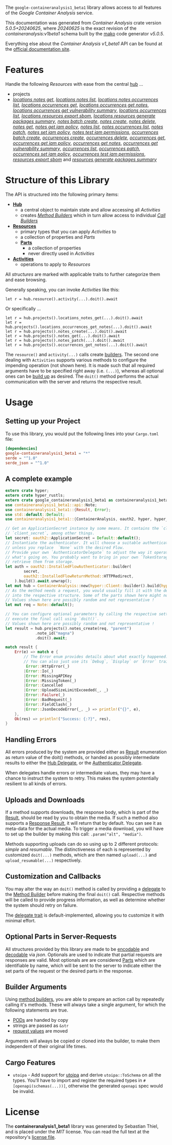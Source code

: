 <!---
DO NOT EDIT !
This file was generated automatically from 'src/generator/templates/api/README.md.mako'
DO NOT EDIT !
-->
The `google-containeranalysis1_beta1` library allows access to all features of the *Google Container Analysis* service.

This documentation was generated from *Container Analysis* crate version *5.0.5+20240625*, where *20240625* is the exact revision of the *containeranalysis:v1beta1* schema built by the [mako](http://www.makotemplates.org/) code generator *v5.0.5*.

Everything else about the *Container Analysis* *v1_beta1* API can be found at the
[official documentation site](https://cloud.google.com/container-analysis/api/reference/rest/).
# Features

Handle the following *Resources* with ease from the central [hub](https://docs.rs/google-containeranalysis1_beta1/5.0.5+20240625/google_containeranalysis1_beta1/ContainerAnalysis) ... 

* projects
 * [*locations notes get*](https://docs.rs/google-containeranalysis1_beta1/5.0.5+20240625/google_containeranalysis1_beta1/api::ProjectLocationNoteGetCall), [*locations notes list*](https://docs.rs/google-containeranalysis1_beta1/5.0.5+20240625/google_containeranalysis1_beta1/api::ProjectLocationNoteListCall), [*locations notes occurrences list*](https://docs.rs/google-containeranalysis1_beta1/5.0.5+20240625/google_containeranalysis1_beta1/api::ProjectLocationNoteOccurrenceListCall), [*locations occurrences get*](https://docs.rs/google-containeranalysis1_beta1/5.0.5+20240625/google_containeranalysis1_beta1/api::ProjectLocationOccurrenceGetCall), [*locations occurrences get notes*](https://docs.rs/google-containeranalysis1_beta1/5.0.5+20240625/google_containeranalysis1_beta1/api::ProjectLocationOccurrenceGetNoteCall), [*locations occurrences get vulnerability summary*](https://docs.rs/google-containeranalysis1_beta1/5.0.5+20240625/google_containeranalysis1_beta1/api::ProjectLocationOccurrenceGetVulnerabilitySummaryCall), [*locations occurrences list*](https://docs.rs/google-containeranalysis1_beta1/5.0.5+20240625/google_containeranalysis1_beta1/api::ProjectLocationOccurrenceListCall), [*locations resources export sbom*](https://docs.rs/google-containeranalysis1_beta1/5.0.5+20240625/google_containeranalysis1_beta1/api::ProjectLocationResourceExportSBOMCall), [*locations resources generate packages summary*](https://docs.rs/google-containeranalysis1_beta1/5.0.5+20240625/google_containeranalysis1_beta1/api::ProjectLocationResourceGeneratePackagesSummaryCall), [*notes batch create*](https://docs.rs/google-containeranalysis1_beta1/5.0.5+20240625/google_containeranalysis1_beta1/api::ProjectNoteBatchCreateCall), [*notes create*](https://docs.rs/google-containeranalysis1_beta1/5.0.5+20240625/google_containeranalysis1_beta1/api::ProjectNoteCreateCall), [*notes delete*](https://docs.rs/google-containeranalysis1_beta1/5.0.5+20240625/google_containeranalysis1_beta1/api::ProjectNoteDeleteCall), [*notes get*](https://docs.rs/google-containeranalysis1_beta1/5.0.5+20240625/google_containeranalysis1_beta1/api::ProjectNoteGetCall), [*notes get iam policy*](https://docs.rs/google-containeranalysis1_beta1/5.0.5+20240625/google_containeranalysis1_beta1/api::ProjectNoteGetIamPolicyCall), [*notes list*](https://docs.rs/google-containeranalysis1_beta1/5.0.5+20240625/google_containeranalysis1_beta1/api::ProjectNoteListCall), [*notes occurrences list*](https://docs.rs/google-containeranalysis1_beta1/5.0.5+20240625/google_containeranalysis1_beta1/api::ProjectNoteOccurrenceListCall), [*notes patch*](https://docs.rs/google-containeranalysis1_beta1/5.0.5+20240625/google_containeranalysis1_beta1/api::ProjectNotePatchCall), [*notes set iam policy*](https://docs.rs/google-containeranalysis1_beta1/5.0.5+20240625/google_containeranalysis1_beta1/api::ProjectNoteSetIamPolicyCall), [*notes test iam permissions*](https://docs.rs/google-containeranalysis1_beta1/5.0.5+20240625/google_containeranalysis1_beta1/api::ProjectNoteTestIamPermissionCall), [*occurrences batch create*](https://docs.rs/google-containeranalysis1_beta1/5.0.5+20240625/google_containeranalysis1_beta1/api::ProjectOccurrenceBatchCreateCall), [*occurrences create*](https://docs.rs/google-containeranalysis1_beta1/5.0.5+20240625/google_containeranalysis1_beta1/api::ProjectOccurrenceCreateCall), [*occurrences delete*](https://docs.rs/google-containeranalysis1_beta1/5.0.5+20240625/google_containeranalysis1_beta1/api::ProjectOccurrenceDeleteCall), [*occurrences get*](https://docs.rs/google-containeranalysis1_beta1/5.0.5+20240625/google_containeranalysis1_beta1/api::ProjectOccurrenceGetCall), [*occurrences get iam policy*](https://docs.rs/google-containeranalysis1_beta1/5.0.5+20240625/google_containeranalysis1_beta1/api::ProjectOccurrenceGetIamPolicyCall), [*occurrences get notes*](https://docs.rs/google-containeranalysis1_beta1/5.0.5+20240625/google_containeranalysis1_beta1/api::ProjectOccurrenceGetNoteCall), [*occurrences get vulnerability summary*](https://docs.rs/google-containeranalysis1_beta1/5.0.5+20240625/google_containeranalysis1_beta1/api::ProjectOccurrenceGetVulnerabilitySummaryCall), [*occurrences list*](https://docs.rs/google-containeranalysis1_beta1/5.0.5+20240625/google_containeranalysis1_beta1/api::ProjectOccurrenceListCall), [*occurrences patch*](https://docs.rs/google-containeranalysis1_beta1/5.0.5+20240625/google_containeranalysis1_beta1/api::ProjectOccurrencePatchCall), [*occurrences set iam policy*](https://docs.rs/google-containeranalysis1_beta1/5.0.5+20240625/google_containeranalysis1_beta1/api::ProjectOccurrenceSetIamPolicyCall), [*occurrences test iam permissions*](https://docs.rs/google-containeranalysis1_beta1/5.0.5+20240625/google_containeranalysis1_beta1/api::ProjectOccurrenceTestIamPermissionCall), [*resources export sbom*](https://docs.rs/google-containeranalysis1_beta1/5.0.5+20240625/google_containeranalysis1_beta1/api::ProjectResourceExportSBOMCall) and [*resources generate packages summary*](https://docs.rs/google-containeranalysis1_beta1/5.0.5+20240625/google_containeranalysis1_beta1/api::ProjectResourceGeneratePackagesSummaryCall)




# Structure of this Library

The API is structured into the following primary items:

* **[Hub](https://docs.rs/google-containeranalysis1_beta1/5.0.5+20240625/google_containeranalysis1_beta1/ContainerAnalysis)**
    * a central object to maintain state and allow accessing all *Activities*
    * creates [*Method Builders*](https://docs.rs/google-containeranalysis1_beta1/5.0.5+20240625/google_containeranalysis1_beta1/client::MethodsBuilder) which in turn
      allow access to individual [*Call Builders*](https://docs.rs/google-containeranalysis1_beta1/5.0.5+20240625/google_containeranalysis1_beta1/client::CallBuilder)
* **[Resources](https://docs.rs/google-containeranalysis1_beta1/5.0.5+20240625/google_containeranalysis1_beta1/client::Resource)**
    * primary types that you can apply *Activities* to
    * a collection of properties and *Parts*
    * **[Parts](https://docs.rs/google-containeranalysis1_beta1/5.0.5+20240625/google_containeranalysis1_beta1/client::Part)**
        * a collection of properties
        * never directly used in *Activities*
* **[Activities](https://docs.rs/google-containeranalysis1_beta1/5.0.5+20240625/google_containeranalysis1_beta1/client::CallBuilder)**
    * operations to apply to *Resources*

All *structures* are marked with applicable traits to further categorize them and ease browsing.

Generally speaking, you can invoke *Activities* like this:

```Rust,ignore
let r = hub.resource().activity(...).doit().await
```

Or specifically ...

```ignore
let r = hub.projects().locations_notes_get(...).doit().await
let r = hub.projects().locations_occurrences_get_notes(...).doit().await
let r = hub.projects().notes_create(...).doit().await
let r = hub.projects().notes_get(...).doit().await
let r = hub.projects().notes_patch(...).doit().await
let r = hub.projects().occurrences_get_notes(...).doit().await
```

The `resource()` and `activity(...)` calls create [builders][builder-pattern]. The second one dealing with `Activities` 
supports various methods to configure the impending operation (not shown here). It is made such that all required arguments have to be 
specified right away (i.e. `(...)`), whereas all optional ones can be [build up][builder-pattern] as desired.
The `doit()` method performs the actual communication with the server and returns the respective result.

# Usage

## Setting up your Project

To use this library, you would put the following lines into your `Cargo.toml` file:

```toml
[dependencies]
google-containeranalysis1_beta1 = "*"
serde = "^1.0"
serde_json = "^1.0"
```

## A complete example

```Rust
extern crate hyper;
extern crate hyper_rustls;
extern crate google_containeranalysis1_beta1 as containeranalysis1_beta1;
use containeranalysis1_beta1::api::Note;
use containeranalysis1_beta1::{Result, Error};
use std::default::Default;
use containeranalysis1_beta1::{ContainerAnalysis, oauth2, hyper, hyper_rustls, chrono, FieldMask};

// Get an ApplicationSecret instance by some means. It contains the `client_id` and 
// `client_secret`, among other things.
let secret: oauth2::ApplicationSecret = Default::default();
// Instantiate the authenticator. It will choose a suitable authentication flow for you, 
// unless you replace  `None` with the desired Flow.
// Provide your own `AuthenticatorDelegate` to adjust the way it operates and get feedback about 
// what's going on. You probably want to bring in your own `TokenStorage` to persist tokens and
// retrieve them from storage.
let auth = oauth2::InstalledFlowAuthenticator::builder(
        secret,
        oauth2::InstalledFlowReturnMethod::HTTPRedirect,
    ).build().await.unwrap();
let mut hub = ContainerAnalysis::new(hyper::Client::builder().build(hyper_rustls::HttpsConnectorBuilder::new().with_native_roots().unwrap().https_or_http().enable_http1().build()), auth);
// As the method needs a request, you would usually fill it with the desired information
// into the respective structure. Some of the parts shown here might not be applicable !
// Values shown here are possibly random and not representative !
let mut req = Note::default();

// You can configure optional parameters by calling the respective setters at will, and
// execute the final call using `doit()`.
// Values shown here are possibly random and not representative !
let result = hub.projects().notes_create(req, "parent")
             .note_id("magna")
             .doit().await;

match result {
    Err(e) => match e {
        // The Error enum provides details about what exactly happened.
        // You can also just use its `Debug`, `Display` or `Error` traits
         Error::HttpError(_)
        |Error::Io(_)
        |Error::MissingAPIKey
        |Error::MissingToken(_)
        |Error::Cancelled
        |Error::UploadSizeLimitExceeded(_, _)
        |Error::Failure(_)
        |Error::BadRequest(_)
        |Error::FieldClash(_)
        |Error::JsonDecodeError(_, _) => println!("{}", e),
    },
    Ok(res) => println!("Success: {:?}", res),
}

```
## Handling Errors

All errors produced by the system are provided either as [Result](https://docs.rs/google-containeranalysis1_beta1/5.0.5+20240625/google_containeranalysis1_beta1/client::Result) enumeration as return value of
the doit() methods, or handed as possibly intermediate results to either the 
[Hub Delegate](https://docs.rs/google-containeranalysis1_beta1/5.0.5+20240625/google_containeranalysis1_beta1/client::Delegate), or the [Authenticator Delegate](https://docs.rs/yup-oauth2/*/yup_oauth2/trait.AuthenticatorDelegate.html).

When delegates handle errors or intermediate values, they may have a chance to instruct the system to retry. This 
makes the system potentially resilient to all kinds of errors.

## Uploads and Downloads
If a method supports downloads, the response body, which is part of the [Result](https://docs.rs/google-containeranalysis1_beta1/5.0.5+20240625/google_containeranalysis1_beta1/client::Result), should be
read by you to obtain the media.
If such a method also supports a [Response Result](https://docs.rs/google-containeranalysis1_beta1/5.0.5+20240625/google_containeranalysis1_beta1/client::ResponseResult), it will return that by default.
You can see it as meta-data for the actual media. To trigger a media download, you will have to set up the builder by making
this call: `.param("alt", "media")`.

Methods supporting uploads can do so using up to 2 different protocols: 
*simple* and *resumable*. The distinctiveness of each is represented by customized 
`doit(...)` methods, which are then named `upload(...)` and `upload_resumable(...)` respectively.

## Customization and Callbacks

You may alter the way an `doit()` method is called by providing a [delegate](https://docs.rs/google-containeranalysis1_beta1/5.0.5+20240625/google_containeranalysis1_beta1/client::Delegate) to the 
[Method Builder](https://docs.rs/google-containeranalysis1_beta1/5.0.5+20240625/google_containeranalysis1_beta1/client::CallBuilder) before making the final `doit()` call. 
Respective methods will be called to provide progress information, as well as determine whether the system should 
retry on failure.

The [delegate trait](https://docs.rs/google-containeranalysis1_beta1/5.0.5+20240625/google_containeranalysis1_beta1/client::Delegate) is default-implemented, allowing you to customize it with minimal effort.

## Optional Parts in Server-Requests

All structures provided by this library are made to be [encodable](https://docs.rs/google-containeranalysis1_beta1/5.0.5+20240625/google_containeranalysis1_beta1/client::RequestValue) and 
[decodable](https://docs.rs/google-containeranalysis1_beta1/5.0.5+20240625/google_containeranalysis1_beta1/client::ResponseResult) via *json*. Optionals are used to indicate that partial requests are responses 
are valid.
Most optionals are are considered [Parts](https://docs.rs/google-containeranalysis1_beta1/5.0.5+20240625/google_containeranalysis1_beta1/client::Part) which are identifiable by name, which will be sent to 
the server to indicate either the set parts of the request or the desired parts in the response.

## Builder Arguments

Using [method builders](https://docs.rs/google-containeranalysis1_beta1/5.0.5+20240625/google_containeranalysis1_beta1/client::CallBuilder), you are able to prepare an action call by repeatedly calling it's methods.
These will always take a single argument, for which the following statements are true.

* [PODs][wiki-pod] are handed by copy
* strings are passed as `&str`
* [request values](https://docs.rs/google-containeranalysis1_beta1/5.0.5+20240625/google_containeranalysis1_beta1/client::RequestValue) are moved

Arguments will always be copied or cloned into the builder, to make them independent of their original life times.

[wiki-pod]: http://en.wikipedia.org/wiki/Plain_old_data_structure
[builder-pattern]: http://en.wikipedia.org/wiki/Builder_pattern
[google-go-api]: https://github.com/google/google-api-go-client

## Cargo Features

* `utoipa` - Add support for [utoipa](https://crates.io/crates/utoipa) and derive `utoipa::ToSchema` on all
the types. You'll have to import and register the required types in `#[openapi(schemas(...))]`, otherwise the
generated `openapi` spec would be invalid.


# License
The **containeranalysis1_beta1** library was generated by Sebastian Thiel, and is placed 
under the *MIT* license.
You can read the full text at the repository's [license file][repo-license].

[repo-license]: https://github.com/Byron/google-apis-rsblob/main/LICENSE.md

